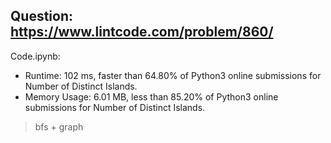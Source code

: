 ## Question: https://www.lintcode.com/problem/860/

Code.ipynb:
* Runtime: 102 ms, faster than 64.80% of Python3 online submissions for Number of Distinct Islands.
* Memory Usage: 6.01 MB, less than 85.20% of Python3 online submissions for Number of Distinct Islands.
> bfs + graph

